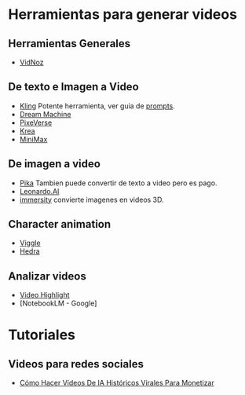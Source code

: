 # Herramientas para generar videos

## Herramientas Generales
* [VidNoz](https://es.vidnoz.com/)

## De texto e Imagen a Video
* [Kling](https://klingai.com/) Potente herramienta, ver guia de [prompts](https://filmart.ai/kling-ai-prompts-and-mastering-ai-video/).
* [Dream Machine](https://lumalabs.ai/dream-machine)
* [PixeVerse](https://pixverse.ai/)
* [Krea](https://www.krea.ai/)
* [MiniMax](https://minimax-ai.org/)
  

## De imagen a video
* [Pika](https://pika.art/home) Tambien puede convertir de texto a video pero es pago.
* [Leonardo.AI](https://leonardo.ai/)
* [immersity](https://www.immersity.ai/) convierte imagenes en videos 3D.

## Character animation
* [Viggle](https://viggle.ai/)
* [Hedra](https://www.hedra.com/)
  
## Analizar videos
* [Video Highlight](https://videohighlight.com/)
* [NotebookLM - Google]

# Tutoriales

## Videos para redes sociales
* [Cómo Hacer Vídeos De IA Históricos Virales Para Monetizar](https://www.youtube.com/watch?v=tkT3c8L7KY8)
